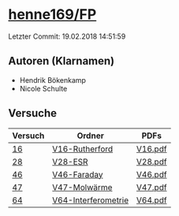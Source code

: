 # [henne169/FP](https://github.com/henne169/FP)

Letzter Commit: 19.02.2018 14:51:59

## Autoren (Klarnamen)
- Hendrik Bökenkamp
- Nicole Schulte

## Versuche

|       Versuch        |                                       Ordner                                        |                                                             PDFs                                                             |
|----------------------|-------------------------------------------------------------------------------------|------------------------------------------------------------------------------------------------------------------------------|
|[16](../../versuch/16)|[V16-Rutherford](https://github.com/henne169/FP/tree/master/V16-Rutherford)          |[V16.pdf](https://docs.google.com/viewer?url=https://raw.githubusercontent.com/henne169/FP/master/V16-Rutherford/V16.pdf)     |
|[28](../../versuch/28)|[V28-ESR](https://github.com/henne169/FP/tree/master/V28-ESR)                        |[V28.pdf](https://docs.google.com/viewer?url=https://raw.githubusercontent.com/henne169/FP/master/V28-ESR/V28.pdf)            |
|[46](../../versuch/46)|[V46-Faraday](https://github.com/henne169/FP/tree/master/V46-Faraday)                |[V46.pdf](https://docs.google.com/viewer?url=https://raw.githubusercontent.com/henne169/FP/master/V46-Faraday/V46.pdf)        |
|[47](../../versuch/47)|[V47-Molwärme](https://github.com/henne169/FP/tree/master/V47-Molw%C3%A4rme)         |[V47.pdf](https://docs.google.com/viewer?url=https://raw.githubusercontent.com/henne169/FP/master/V47-Molw%C3%A4rme/V47.pdf)  |
|[64](../../versuch/64)|[V64-Interferometrie](https://github.com/henne169/FP/tree/master/V64-Interferometrie)|[V64.pdf](https://docs.google.com/viewer?url=https://raw.githubusercontent.com/henne169/FP/master/V64-Interferometrie/V64.pdf)|
